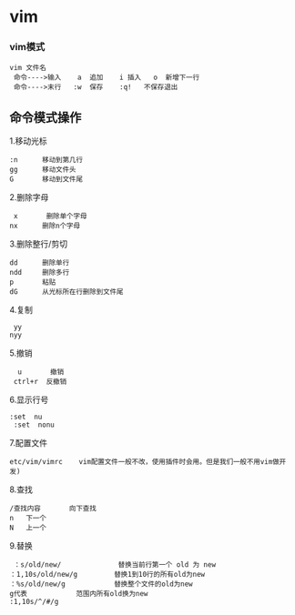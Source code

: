 # vim

### vim模式

```
vim 文件名
 命令---->输入    a  追加    i 插入   o  新增下一行
 命令---->末行   :w  保存    :q!   不保存退出
```



## 命令模式操作

1.移动光标

```
:n      移动到第几行
gg      移动文件头
G       移动到文件尾
```

2.删除字母

```
 x       删除单个字母
nx      删除n个字母
```



3.删除整行/剪切

    dd      删除单行
    ndd     删除多行
    p       粘贴
    dG      从光标所在行删除到文件尾
4.复制

```
 yy
nyy
```

5.撤销

```
  u       撤销
 ctrl+r  反撤销
```

6.显示行号

```
:set  nu
 :set  nonu
```

7.配置文件

```
etc/vim/vimrc    vim配置文件一般不改，使用插件时会用。但是我们一般不用vim做开发)
```

8.查找

```
/查找内容       向下查找
n   下一个
N   上一个
```

9.替换

```
 ：s/old/new/              替换当前行第一个 old 为 new
：1,10s/old/new/g         替换1到10行的所有old为new
：%s/old/new/g            替换整个文件的old为new
g代表            范围内所有old换为new
:1,10s/^/#/g  
```



